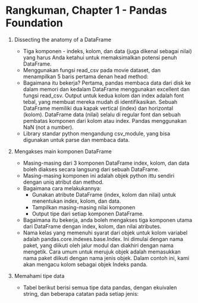 # Rangkuman, Chapter 1 - Pandas Foundation
1. Dissecting the anatomy of a DataFrame
   * Tiga komponen - indeks, kolom, dan data (juga dikenal sebagai nilai) yang harus Anda ketahui untuk memaksimalkan potensi        penuh DataFrame.
   * Menggunakan fungsi read_csv pada movie dataset, dan menampilkan 5 baris pertama  denan head method:
   * Bagaimana itu bekerja? Pertama, pandas membaca data dari disk ke dalam memori dan kedalam DataFrame menggunakan excellent      dan fungsi read_csv. Output untuk kedua kolom dan index adalah font tebal, yang membuat mereka mudah di identifikasikan.        Sebuah DataFrame memiliki dua kapak vertical (index) dan horizontal (kolom). DataFrame data (nilai) selalu di regular font      dan sebuah pembatas komponen dari kolom atau index. Pandas menggunakan NaN (not a number).
   * Library standar python mengandung csv_module, yang bisa digunakan untuk parse dan membaca data.
 
2. Mengakses main komponen DataFrame
    * Masing-masing dari 3 komponen DataFrame index, kolom, dan data boleh diakses secara langsung dari sebuah DataFrame.
    * Masing-masing komponen ini adalah objek python ittu sendiri dengan uniq atribut dan method.
    * Bagaimana cara melakukannya:
      * Gunakan atribute DataFrame (index, kolom dan nilai)  untuk menentukan index, kolom, dan data.
      * Tampilkan masing-masing nilai komponen
      * Output tipe dari setiap komponen DataFrame.
    * Bagaimana itu bekerja, anda boleh mengakses tiga komponen utama dari DataFrame dengan index, kolom, dan nilai atributes.
    * Nama kelas yang memenuhi syarat dari objek untuk kolom variabel adalah pandas.core.indexes.base.Index. Ini dimulai dengan       nama paket, yang diikuti oleh jalur modul dan diakhiri dengan nama mengetik. Cara umum untuk merujuk objek adalah               memasukkan nama paket diikuti dengan nama jenis objek. Dalam contoh ini, kami akan mengacu kolom sebagai objek Indeks           panda.
     
3. Memahami tipe data
   * Tabel berikut berisi semua tipe data pandas, dengan ekuivalen string, dan beberapa catatan pada setiap jenis:    
   
   
